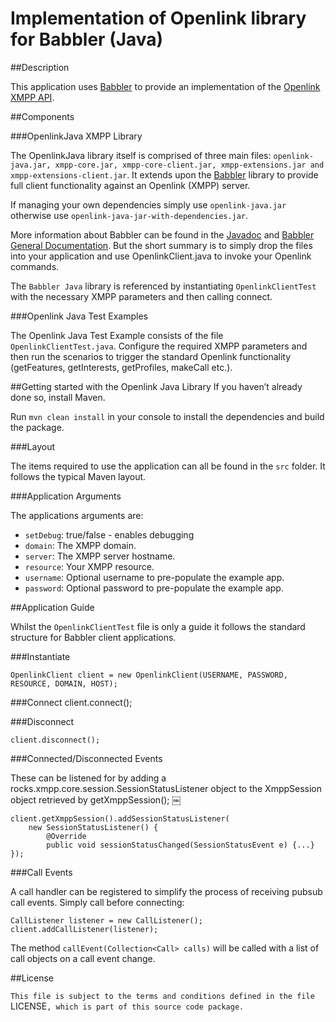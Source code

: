 # Implementation of Openlink library for Babbler (Java)

##Description

This application uses [Babbler](https://bitbucket.org/sco0ter/babbler/) to provide an implementation of the [Openlink XMPP API](http://openlink.4ng.net:8080/openlink/xep-xxx-openlink_15-11.xml).

##Components

###OpenlinkJava XMPP Library

The OpenlinkJava library itself is comprised of three main files: `openlink-java.jar, xmpp-core.jar, xmpp-core-client.jar, xmpp-extensions.jar and xmpp-extensions-client.jar`. It extends upon the [Babbler](https://bitbucket.org/sco0ter/babbler/) library to provide full client functionality against an Openlink (XMPP) server.

If managing your own dependencies simply use `openlink-java.jar` otherwise use `openlink-java-jar-with-dependencies.jar`.

More information about Babbler can be found in the [Javadoc](http://sco0ter.bitbucket.org/babbler/apidocs/index.html) and [Babbler General Documentation](http://docs.xmpp.rocks/). But the short summary is to simply drop the files into your application and use  OpenlinkClient.java to invoke your Openlink commands.
 
The `Babbler Java` library is referenced by instantiating `OpenlinkClientTest` with the necessary XMPP parameters and then calling connect.

###Openlink Java Test Examples

The Openlink Java Test Example consists of the file `OpenlinkClientTest.java`. Configure the required XMPP parameters and then run the scenarios to trigger the standard Openlink functionality (getFeatures, getInterests, getProfiles, makeCall etc.).

##Getting started with the Openlink Java Library
If you haven’t already done so, install Maven. 

Run `mvn clean install` in your console to install the dependencies and build the package.

###Layout

The items required to use the application can all be found in the `src` folder. It follows the typical Maven layout.

###Application Arguments

The applications arguments are:
* `setDebug`: true/false - enables debugging 
* `domain`: The XMPP domain.
* `server`: The XMPP server hostname.
* `resource`: Your XMPP resource.
* `username`: Optional username to pre-populate the example app.
* `password`: Optional password to pre-populate the example app.

##Application Guide

Whilst the `OpenlinkClientTest` file is only a guide it follows the standard structure for Babbler client applications.

###Instantiate

	OpenlinkClient client = new OpenlinkClient(USERNAME, PASSWORD, RESOURCE, DOMAIN, HOST);
	
###Connect
	client.connect();
	
###Disconnect

    client.disconnect();

###Connected/Disconnected Events

These can be listened for by adding a rocks.xmpp.core.session.SessionStatusListener object to the XmppSession object retrieved by getXmppSession();￼
	client.getXmppSession().addSessionStatusListener(		new SessionStatusListener() {
			@Override
			public void sessionStatusChanged(SessionStatusEvent e) {...}
	});

###Call Events

A call handler can be registered to simplify the process of receiving pubsub call events. Simply call before connecting:

	CallListener listener = new CallListener();
	client.addCallListener(listener);

The method `callEvent(Collection<Call> calls)` will be called with a list of call objects on a call event change.

##License

`This file is subject to the terms and conditions defined in the file `LICENSE`, which is part of this source code package.`
